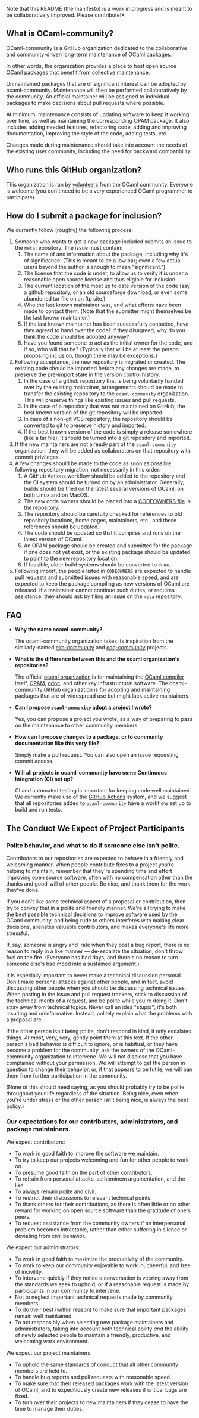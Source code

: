 Note that this README (the manifesto) is a work in progress and is meant to be
collaboratively improved. Please contribute!*

## What is OCaml-community?

OCaml-community is a GitHub organization dedicated to the
collaborative and community-driven long-term maintenance of OCaml
packages.

In other words, the organization provides a place to host open source
OCaml packages that benefit from collective maintenance.

Unmaintained packages that are of significant interest can be adopted
by ocaml-community. Maintenance will then be performed collaboratively
by the community. An official maintainer will be assigned to
individual packages to make decisions about pull requests where
possible.

At minimum, maintenance consists of updating software to keep it
working over time, as well as maintaining the corresponding OPAM
package. It also includes adding needed features, refactoring code,
adding and improving documentation, improving the style of the code,
adding tests, _etc_.

Changes made during maintenance should take into account the needs of
the existing user community, including the need for backward compatibility.

## Who runs this GitHub organization?

This organization is run by
[volunteers](https://github.com/orgs/ocaml-community/people) from the OCaml
community. Everyone is welcome (you don't need to be a very
experienced OCaml programmer to participate).

## How do I submit a package for inclusion?

We currently follow (roughly) the following process:

1. Someone who wants to get a new package included submits an issue to
   the `meta` repository. The issue must contain:
   1. The name of and information about the package, including why it's
      of significance. (This is meant to be a low bar; even a few
      actual users beyond the author is enough to mean "significant.")
   2. The license that the code is under, to allow us to verify it is
      under a reasonable open source license and thus eligible
      for inclusion.
   3. The current location of the most up to date version of the code
      (say a github repository, or an old sourceforge download, or even
      some abandoned tar file on an ftp site.)
   4. Who the last known maintainer was, and what efforts have been
      made to contact them. (Note that the submitter might themselves
      be the last known maintainer.)
   5. If the last known maintainer has been successfully contacted,
      have they agreed to hand over the code? If they disagreed, why do
      you think the code should be adopted anyway?
   6. Have you found someone to act as the initial owner for the code,
      and if so, who will that be? (Typically that will be at least the
      person proposing inclusion, though there may be exceptions.)
2. Following acceptance, the new repository is migrated or
   created. The existing code should be imported _before_ any changes
   are made, to preserve the pre-import state in the version control history.
   1. In the case of a github repository that is being voluntarily handed
      over by the existing maintainer, arrangements should be made to
      transfer the existing repository to the `ocaml-community`
      organization. This will preserve things like existing issues and
      pull requests.
   2. In the case of a repository that was not maintained on GitHub, the
      best known version of the git repository will be imported.
   3. In case of a non-git VCS repository, the repository should be
      converted to git to preserve history and imported.
   4. If the best known version of the code is simply a release
       somewhere (like a tar file), it should be turned into a git
       repository and imported.
3. If the new maintainers are not already part of the
   `ocaml-community` organization, they will be added as collaborators
   on that repository with commit privileges.
4. A few changes should be made to the code as soon as possible
   following repository migration, not necessarily in this order:
   1. A GitHub Actions workflow should be added to the repository and the CI
      system should be turned on by an administrator. Generally, builds
      should be tried on the latest several versions of OCaml, on both
      Linux and on MacOS.
   2. The new code owners should be placed into a
      [CODEOWNERS file](https://help.github.com/articles/about-codeowners/)
      in the repository.
   3. The repository should be carefully checked for references to
      old repository locations, home pages, maintainers, etc., and
      these references should be updated.
   4. The code should be updated so that it compiles and runs on the latest
      version of OCaml.
   5. An OPAM package should be created and submitted for the package if
      one does not yet exist, or the existing package should be updated
      to point to the new repository location.
   6. If feasible, older build systems should be converted to `dune`.
5. Following import, the people listed in `CODEOWNERS` are expected to
   handle pull requests and submitted issues with reasonable speed,
   and are expected to keep the package compiling as new versions of
   OCaml are released. If a maintainer cannot continue such duties, or
   requires assistance, they should ask by filing an issue on the
  `meta` repository.

## FAQ

- **Why the name ocaml-community?**

  The ocaml-community organization takes its inspiration from the
  similarly-named [elm-community](https://github.com/elm-community) and
  [coq-community](https://github.com/coq-community) projects.

- **What is the difference between this and the ocaml organization's repositories?**

  The official [ocaml organization](https://github.com/ocaml) is for
  maintaining the [OCaml compiler](https://github.com/ocaml/ocaml) itself,
  [OPAM](https://github.com/ocaml/opam), [odoc](https://github.com/ocaml/odoc),
  and other key infrastructural software. The ocaml-community GitHub
  organization is for adopting and maintaining packages that are of
  widespread use but might lack active maintainers.

- **Can I propose `ocaml-community` adopt a project I wrote?**

  Yes, you can propose a project you wrote, as a way of
  preparing to pass on the maintenance to other community members.

- **How can I propose changes to a package, or to community documentation like this very file?**

  Simply make a pull request. You can also open an issue requesting
  commit access.

- **Will all projects in ocaml-community have some Continuous Integration (CI) set up?**

  CI and automated testing is important for keeping code well
  maintained. We currently make use of the
  [GitHub Actions](https://docs.github.com/en/actions) system,
  and we suggest that all repositories added to `ocaml-community`
  have a workflow set up to build and run tests.

## The Conduct We Expect of Project Participants

### Polite behavior, and what to do if someone else isn't polite.

Contributors to our repositories are expected to behave in a
friendly and welcoming manner. When people contribute fixes to a
project you're helping to maintain, remember that they're spending
time and effort improving open source software, often with no
compensation other than the thanks and good-will of other people. Be
nice, and thank them for the work they've done.

If you don't like some technical aspect of a proposal or
contribution, then try to convey that in a polite and friendly
manner. We're all trying to make the best possible technical
decisions to improve software used by the OCaml community, and being
rude to others interferes with making clear decisions, alienates
valuable contributors, and makes everyone's life more stressful.

If, say, someone is angry and irate when they post a bug report,
there is no reason to reply in a like manner — de-escalate the
situation, don't throw fuel on the fire. (Everyone has bad days, and
there's no reason to turn someone else's bad mood into a sustained
argument.)

It is especially important to never make a technical discussion
personal. Don't make personal attacks against other people, and in
fact, avoid discussing other people when you should be discussing
technical issues. When posting in the issue and pull request
trackers, stick to discussion of the technical merits of a request,
and be polite while you're doing it. Don't stray away from technical
topics. Never call an idea "stupid"; it's both insulting and
uninformative. Instead, politely explain what the problems with a
proposal are.

If the other person isn't being polite, don't respond in kind, it
only escalates things. _At most_, very, very, gently point them at
this text. If the other person's bad behavior is difficult to
ignore, or is habitual, or they have become a problem for the
community, ask the owners of the OCaml-community organization to
intervene. We will not disclose that you have complained without
your permission. We will attempt to get the person in question to
change their behavior, or, if that appears to be futile, we will ban
them from further participation in the community.

(None of this should need saying, as you should probably try to be
polite throughout your life regardless of the situation. Being nice,
even when you're under stress or the other person isn't being nice,
is always the best policy.)

### Our expectations for our contributors, administrators, and package maintainers.

We expect contributors:

- To work in good faith to improve the software we maintain.
- To try to keep our projects welcoming and fun for other people to work on.
- To presume good faith on the part of other contributors.
- To refrain from personal attacks, ad hominem argumentation, and the like.
- To always remain polite and civil.
- To restrict their discussions to relevant technical points.
- To thank others for their contributions, as there is often little
  or no other reward for working on open source software
  than the gratitude of one's peers.
- To request assistance from the community owners if an interpersonal
  problem becomes intractable, rather than either suffering in silence
  or deviating from civil behavior.

We expect our administrators:

- To work in good faith to maximize the productivity of the community.
- To work to keep our community enjoyable to work in, cheerful, and
  free of incivility.
- To intervene quickly if they notice a conversation is veering away
  from the standards we seek to uphold, or if a reasonable request is
  made by participants in our community to intervene.
- Not to neglect important technical requests made by community members.
- To do their best (within reason) to make sure that important
  packages remain well maintained.
- To act responsibly when selecting new package maintainers and
  administrators, taking into account both technical ability _and_
  the ability of newly selected people to maintain a friendly,
  productive, and welcoming work environment.

We expect our project maintainers:

- To uphold the same standards of conduct that all other community
  members are held to.
- To handle bug reports and pull requests with reasonable speed.
- To make sure that their released packages work with the latest
  version of OCaml, and to expeditiously create new releases if critical
  bugs are fixed.
- To turn over their projects to new maintainers if they cease to have
  the time to manage their duties.
